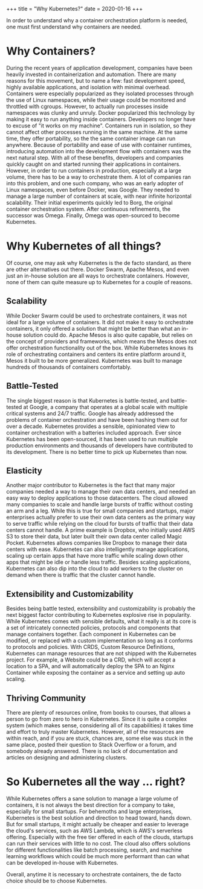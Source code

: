 +++
title = "Why Kubernetes?"
date = 2020-01-16
+++

In order to understand why a container orchestration platform is needed, one must first understand why containers are needed. 

# Why Containers?

During the recent years of application development, companies have been heavily invested in containerization and automation. There are many reasons for this movement, but to name a few: fast development speed, highly available applications, and isolation with minimal overhead. Containers were especially popularized as they isolated processes through the use of Linux namespaces, while their usage could be monitored and throttled with cgroups. However, to actually run processes inside namespaces was clunky and unruly. Docker popularized this technology by making it easy to run anything inside containers. Developers no longer have to excuse of "it works on my machine". Containers run in isolation, so they cannot affect other processes running in the same machine. At the same time, they offer portability, so the the same container image can run anywhere. Because of portability and ease of use with container runtimes, introducing automation into the development flow with containers was the next natural step. With all of these benefits, developers and companies quickly caught on and started running their applications in containers. However, in order to run containers in production, especially at a large volume, there has to be a way to orchestrate them. A lot of companies ran into this problem, and one such company, who was an early adopter of Linux namespaces, even before Docker, was Google. They needed to manage a large number of containers at scale, with near infinite horizontal scalability. Their initial experiments quickly led to Borg, the original container orchestration system. After continuous refinements, the successor was Omega. Finally, Omega was open-sourced to become Kubernetes. 

# Why Kubernetes of all things?

Of course, one may ask why Kubernetes is the de facto standard, as there are other alternatives out there. Docker Swarm, Apache Mesos, and even just an in-house solution are all ways to orchestrate containers. However, none of them can quite measure up to Kubernetes for a couple of reasons.

## Scalability

While Docker Swarm could be used to orchestrate containers, it was not ideal for a large volume of containers. It did not make it easy to orchestrate containers, it only offered a solution that might be better than what an in-house solution could do. Apache Mesos is also quite capable, but relies on the concept of providers and frameworks, which means the Mesos does not offer orchestration functionality out of the box. While Kubernetes knows its role of orchestrating containers and centers its entire platform around it, Mesos it built to be more generalized. Kubernetes was built to manage hundreds of thousands of containers comfortably.

## Battle-Tested

The single biggest reason is that Kubernetes is battle-tested, and battle-tested at Google, a company that operates at a global scale with multiple critical systems and 24/7 traffic. Google has already addressed the problems of container orchestration and have been hashing them out for over a decade. Kubernetes provides a sensible, opinionated view to container orchestration with a batteries included approach. Ever since Kubernetes has been open-sourced, it has been used to run multiple production environments and thousands of developers have contributed to its development. There is no better time to pick up Kubernetes than now.

## Elasticity

Another major contributor to Kubernetes is the fact that many major companies needed a way to manage their own data centers, and needed an easy way to deploy applications to those datacenters. The cloud allowed many companies to scale and handle large bursts of traffic without costing an arm and a leg. While this is true for small companies and startups, major enterprises actually prefer to use their own data centers as the primary way to serve traffic while relying on the cloud for bursts of traffic that their data centers cannot handle. A prime example is Dropbox, who initially used AWS S3 to store their data, but later built their own data center called Magic Pocket. Kubernetes allows companies like Dropbox to manage their data centers with ease. Kubernetes can also intelligently manage applications, scaling up certain apps that have more traffic while scaling down other apps that might be idle or handle less traffic. Besides scaling applications, Kubernetes can also dip into the cloud to add workers to the cluster on demand when there is traffic that the cluster cannot handle.

## Extensibility and Customizability

Besides being battle tested, extensibility and customizability is probably the next biggest factor contributing to Kubernetes explosive rise in popularity. While Kubernetes comes with sensible defaults, what it really is at its core is a set of intricately connected policies, protocols and components that manage containers together. Each component in Kubernetes can be modified, or replaced with a custom implementation so long as it conforms to protocols and policies. With CRDS, Custom Resource Definitions, Kubernetes can manage resources that are not shipped with the Kubernetes project. For example, a Website could be a CRD, which will accept a location to a SPA, and will automatically deploy the SPA to an Nginx Container while exposing the container as a service and setting up auto scaling.

## Thriving Community

There are plenty of resources online, from books to courses, that allows a person to go from zero to hero in Kubernetes. Since it is quite a complex system (which makes sense, considering all of its capabilities) it takes time and effort to truly master Kubernetes. However, all of the resources are within reach, and if you are stuck, chances are, some else was stuck in the same place, posted their question to Stack Overflow or a forum, and somebody already answered. There is no lack of documentation and articles on designing and administering clusters.

# So Kubernetes all the way ... right?

While Kubernetes offers a sane solution to manage a large volume of containers, it is not always the best direction for a company to take, especially for small startups. For behemoths and large enterprises, Kubernetes is the best solution and direction to head toward, hands down. But for small startups, it might actually be cheaper and easier to leverage the cloud's services, such as AWS Lambda, which is AWS's serverless offering. Especially with the free tier offered in each of the clouds, startups can run their services with little to no cost. The cloud also offers solutions for different functionalities like batch processing, search, and machine learning workflows which could be much more performant than can what can be developed in-house with Kubernetes.

Overall, anytime it is necessary to orchestrate containers, the de facto choice should be to choose Kubernetes.
